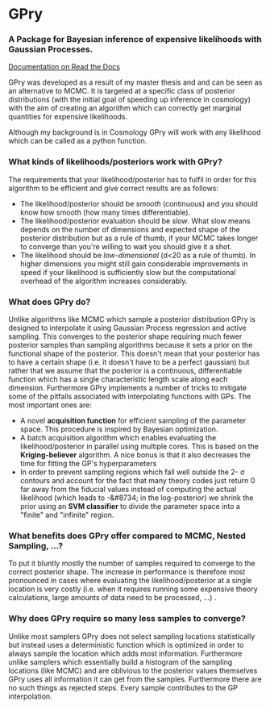# GPry
### A Package for Bayesian inference of expensive likelihoods with Gaussian Processes.

[Documentation on Read the Docs](https://gpry.readthedocs.io/en/latest/)

GPry was developed as a result of my master thesis and and can be seen as an alternative to MCMC.
It is targeted at a specific class of posterior distributions (with the initial goal of speeding up inference in cosmology) with the aim of creating an algorithm which can correctly get marginal quantities for expensive likelihoods.

Although my background is in Cosmology GPry will work with any likelihood which can be called as a python function.

### What kinds of likelihoods/posteriors work with GPry?
The requirements that your likelihood/posterior has to fulfil in order for this algorithm to be efficient and give correct results are as follows:

- The likelihood/posterior should be *smooth* (continuous) and you should know how smooth (how many times differentiable).
- The likelihood/posterior evaluation should be *slow*. What slow means depends on the number of dimensions and expected shape of the posterior distribution but as a rule of thumb, if your MCMC takes longer to converge than you're willing to wait you should give it a shot.
- The likelihood should be *low-dimensional* (d<20 as a rule of thumb). In higher dimensions you might still gain considerable improvements in speed if your likelihood is sufficiently slow but the computational overhead of the algorithm increases considerably.

### What does GPry do?
Unlike algorithms like MCMC which sample a posterior distribution GPry is designed to interpolate it using Gaussian Process regression and active sampling. This converges to the posterior shape requiring much fewer posterior samples than sampling algorithms because it sets a prior on the functional shape of the posterior.
This doesn't mean that your posterior has to have a certain shape (i.e. it doesn't have to be a perfect gaussian) but rather that we assume that the posterior is a continuous, differentiable function which has a single characteristic length scale along each dimension.
Furthermore GPry implements a number of tricks to mitigate some of the pitfalls associated with interpolating functions with GPs. The most important ones are:
- A novel **acquisition function** for efficient sampling of the parameter space. This procedure is inspired by Bayesian optimization.
- A batch acquisition algorithm which enables evaluating the likelihood/posterior in parallel using multiple cores. This is based on the **Kriging-believer** algorithm. A nice bonus is that it also decreases the time for fitting the GP's hyperparameters
- In order to prevent sampling regions which fall well outside the 2- &sigma; contours and account for the fact that many theory codes just return 0 far away from the fiducial values instead of computing the actual likelihood (which leads to -&‌#8734; in the log-posterior) we shrink the prior using an **SVM classifier** to divide the parameter space into a "finite" and "infinite" region.

### What benefits does GPry offer compared to MCMC, Nested Sampling, ...?
To put it bluntly mostly the number of samples required to converge to the correct posterior shape. The increase in performance is therefore most pronounced in cases where evaluating the likelihood/posterior at a single location is very costly (i.e. when it requires running some expensive theory calculations, large amounts of data need to be processed, ...) .

### Why does GPry require so many less samples to converge?
Unlike most samplers GPry does not select sampling locations statistically but instead uses a deterministic function which is optimized in order to always sample the location which adds most information. Furthermore unlike samplers which essentially build a histogram of the sampling locations (like MCMC) and are oblivious to the posterior values themselves GPry uses all information it can get from the samples. Furthermore there are no such things as rejected steps. Every sample contributes to the GP interpolation.
